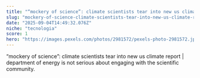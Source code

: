 ```yaml
---
title: "“mockery of science”: climate scientists tear into new us climate report | department of energy is not serious about engaging with the scientific community."
slug: "mockery-of-science-climate-scientists-tear-into-new-us-climate-report-department"
date: "2025-09-04T14:49:32.076Z"
niche: "tecnologia"
score: 1
hero: "https://images.pexels.com/photos/2981572/pexels-photo-2981572.jpeg?auto=compress&cs=tinysrgb&fit=crop&h=627&w=1200&auto=compress&cs=tinysrgb&w=1024&h=576&fit=crop"
---
```


“mockery of science”: climate scientists tear into new us climate report | department of energy is not serious about engaging with the scientific community.
